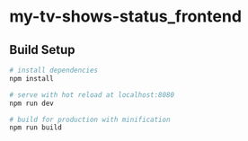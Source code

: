 # my-tv-shows-status_frontend

## Build Setup

``` bash
# install dependencies
npm install

# serve with hot reload at localhost:8080
npm run dev

# build for production with minification
npm run build
```
